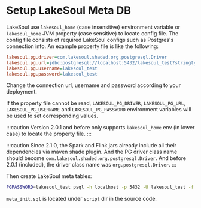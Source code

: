 # Setup LakeSoul Meta DB

<!--
SPDX-FileCopyrightText: 2023 LakeSoul Contributors

SPDX-License-Identifier: Apache-2.0
-->

LakeSoul use `lakesoul_home` (case insensitive) environment variable or `lakesoul_home` JVM property (case sensitive) to locate config file. The config file consists of required LakeSoul configs such as Postgres's connection info. An example property file is like the following:
```ini
lakesoul.pg.driver=com.lakesoul.shaded.org.postgresql.Driver
lakesoul.pg.url=jdbc:postgresql://localhost:5432/lakesoul_test?stringtype=unspecified
lakesoul.pg.username=lakesoul_test
lakesoul.pg.password=lakesoul_test
```
Change the connection url, username and password according to your deployment.

If the property file cannot be read, `LAKESOUL_PG_DRIVER`, `LAKESOUL_PG_URL`, `LAKESOUL_PG_USERNAME` and `LAKESOUL_PG_PASSWORD` environment variables will be used to set corresponding values.

:::caution
Version 2.0.1 and before only supports `lakesoul_home` env (in lower case) to locate the property file.
:::

:::caution
Since 2.1.0, the Spark and Flink jars already include all their dependencies via maven shade plugin. And the PG driver class name should become `com.lakesoul.shaded.org.postgresql.Driver`. And before 2.0.1 (included), the driver class name was `org.postgresql.Driver`.
:::

Then create LakeSoul meta tables:
```bash
PGPASSWORD=lakesoul_test psql -h localhost -p 5432 -U lakesoul_test -f script/meta_init.sql
```
`meta_init.sql` is located under `script` dir in the source code.